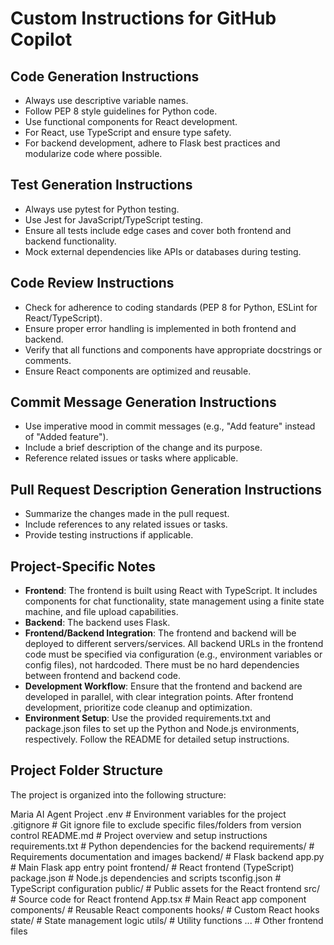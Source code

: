 # Custom Instructions for GitHub Copilot

## Code Generation Instructions
- Always use descriptive variable names.
- Follow PEP 8 style guidelines for Python code.
- Use functional components for React development.
- For React, use TypeScript and ensure type safety.
- For backend development, adhere to Flask best practices and modularize code where possible.

## Test Generation Instructions
- Always use pytest for Python testing.
- Use Jest for JavaScript/TypeScript testing.
- Ensure all tests include edge cases and cover both frontend and backend functionality.
- Mock external dependencies like APIs or databases during testing.

## Code Review Instructions
- Check for adherence to coding standards (PEP 8 for Python, ESLint for React/TypeScript).
- Ensure proper error handling is implemented in both frontend and backend.
- Verify that all functions and components have appropriate docstrings or comments.
- Ensure React components are optimized and reusable.

## Commit Message Generation Instructions
- Use imperative mood in commit messages (e.g., "Add feature" instead of "Added feature").
- Include a brief description of the change and its purpose.
- Reference related issues or tasks where applicable.

## Pull Request Description Generation Instructions
- Summarize the changes made in the pull request.
- Include references to any related issues or tasks.
- Provide testing instructions if applicable.

## Project-Specific Notes
- **Frontend**: The frontend is built using React with TypeScript. It includes components for chat functionality, state management using a finite state machine, and file upload capabilities.
- **Backend**: The backend uses Flask.
- **Frontend/Backend Integration**: The frontend and backend will be deployed to different servers/services. All backend URLs in the frontend code must be specified via configuration (e.g., environment variables or config files), not hardcoded. There must be no hard dependencies between frontend and backend code.
- **Development Workflow**: Ensure that the frontend and backend are developed in parallel, with clear integration points. After frontend development, prioritize code cleanup and optimization.
- **Environment Setup**: Use the provided requirements.txt and package.json files to set up the Python and Node.js environments, respectively. Follow the README for detailed setup instructions.

## Project Folder Structure
The project is organized into the following structure:

Maria AI Agent Project
.env                                       # Environment variables for the project
.gitignore                                 # Git ignore file to exclude specific files/folders from version control
README.md                                  # Project overview and setup instructions
requirements.txt                           # Python dependencies for the backend
requirements/                              # Requirements documentation and images
backend/                                   # Flask backend
    app.py                                 # Main Flask app entry point
frontend/                                  # React frontend (TypeScript)
    package.json                           # Node.js dependencies and scripts
    tsconfig.json                          # TypeScript configuration
    public/                                # Public assets for the React frontend
    src/                                   # Source code for React frontend
        App.tsx                            # Main React app component
        components/                        # Reusable React components
        hooks/                             # Custom React hooks
        state/                             # State management logic
        utils/                             # Utility functions
        ...                                # Other frontend files